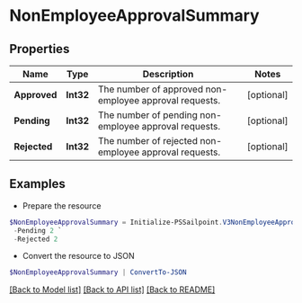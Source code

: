 # NonEmployeeApprovalSummary
## Properties

Name | Type | Description | Notes
------------ | ------------- | ------------- | -------------
**Approved** | **Int32** | The number of approved non-employee approval requests. | [optional] 
**Pending** | **Int32** | The number of pending non-employee approval requests. | [optional] 
**Rejected** | **Int32** | The number of rejected non-employee approval requests. | [optional] 

## Examples

- Prepare the resource
```powershell
$NonEmployeeApprovalSummary = Initialize-PSSailpoint.V3NonEmployeeApprovalSummary  -Approved 2 `
 -Pending 2 `
 -Rejected 2
```

- Convert the resource to JSON
```powershell
$NonEmployeeApprovalSummary | ConvertTo-JSON
```

[[Back to Model list]](../README.md#documentation-for-models) [[Back to API list]](../README.md#documentation-for-api-endpoints) [[Back to README]](../README.md)

